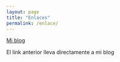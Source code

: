 ```yaml
---
layout: page
title: "Enlaces"
permalink: /enlace/
---
```


[Mi blog](http://barrabinbarrabashblog.wordpress.com/)

El link anterior lleva directamente a mi blog
